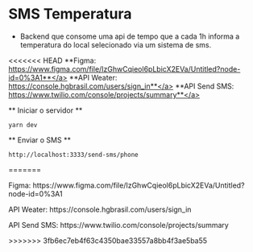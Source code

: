 # SMS Temperatura

* Backend que consome uma api de tempo que a cada 1h informa a temperatura do local selecionado via um sistema de sms. 

<<<<<<< HEAD
<a>**Figma: https://www.figma.com/file/IzGhwCqieol6pLbicX2EVa/Untitled?node-id=0%3A1**</a>
<a>**API Weater: https://console.hgbrasil.com/users/sign_in**</a>
<a>**API Send SMS: https://www.twilio.com/console/projects/summary**</a>


** Iniciar o servidor **
```
yarn dev
```

** Enviar o SMS **
```
http://localhost:3333/send-sms/phone
```
=======
<p>Figma: https://www.figma.com/file/IzGhwCqieol6pLbicX2EVa/Untitled?node-id=0%3A1</p>
<p>API Weater: https://console.hgbrasil.com/users/sign_in</p>
<p>API Send SMS: https://www.twilio.com/console/projects/summary</p>
>>>>>>> 3fb6ec7eb4f63c4350bae33557a8bb4f3ae5ba55
